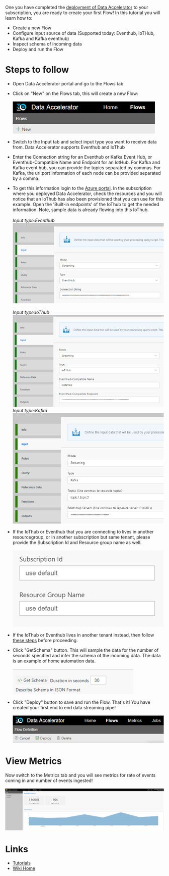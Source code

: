 One you have completed the [deployment of Data Accelerator](https://github.com/Microsoft/data-accelerator/wiki/Cloud-deployment) to your subscription, you are ready to create your first Flow! In this tutorial you will learn how to:
* Create a new Flow
* Configure input source of data (Supported today: Eventhub, IoTHub, Kafka and Kafka eventhub)
* Inspect schema of incoming data
* Deploy and run the Flow

# Steps to follow
* Open Data Accelerator portal and go to the Flows tab

* Click on "New" on the Flows tab, this will create a new Flow:<br /><br />
 ![New Flow](./tutorials/images/Tutorial1-1.png)

* Switch to the Input tab and select input type you want to receive data from. Data Accelerator supports Eventhub and IoThub

* Enter the Connection string for an Eventhub or Kafka Event Hub, or Eventhub-Compatible Name and Endpoint for an IotHub. For Kafka and Kafka event hub, you can provide the topics separated by commas.  For Kafka, the url:port information of each node can be provided separated by a comma.  
* To get this information login to the [Azure portal](https://portal.azure.com). In the subscription where you deployed Data Accelerator, check the resources and you will notice that an IoThub has also been provisioned that you can use for this example. Open the 'Built-in endpoints' of the IoThub to get the needed information. Note, sample data is already flowing into this IoThub. <br /><br />
_Input type:Eventhub_<br/>
 ![Input](./tutorials/images/InputEventhub.PNG)<br /><br />
_Input type:IoThub_<br/>
 ![Input](./tutorials/images/InputIoT.PNG)<br/>
_Input type:Kafka_<br/>
 ![Input](./tutorials/images/inputkafka.png)<br/>

- If the IoThub or Eventhub that you are connecting to lives in another resourcegroup, or in another subscription but same tenant, please provide the Subscription Id and Resource group name as well. <br /><br />
 ![Schema](./tutorials/images/subresource.PNG)<br/>

- If the IoThub or Eventhub lives in another tenant instead, then follow [these steps](https://github.com/Microsoft/data-accelerator/wiki/Use-Input-in-different-tenant) before proceeding.  

* Click "GetSchema" button. This will sample the data for the number of seconds specified and infer the schema of the incoming data. The data is an example of home automation data. <br /><br />
 ![Schema](./tutorials/images/GetSchema.PNG)<br/>

* Click "Deploy" button to save and run the Flow. That's it! You have created your first end to end data streaming pipe!<br /><br />
 ![Deploy](./tutorials/images/Deploy.PNG)<br/>

# View Metrics
Now switch to the Metrics tab and you will see metrics for rate of events coming in and number of events ingested!<br /><br />
 ![Deploy](./tutorials/images/newflowmetrics.PNG)<br/>

# Links
* [Tutorials](Tutorials)
* [Wiki Home](Home) 